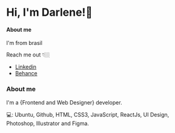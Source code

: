 #  Hi, I'm Darlene!👋

#### About me
I'm from brasil

Reach me out 👇🏼
- [Linkedin](https://www.linkedin.com/in/darlene-pereira/)
- [Behance](https://www.behance.net/darleneplima)

### About me
I'm a {Frontend and Web Designer} developer.

💻: Ubuntu, Github, HTML, CSS3, JavaScript, ReactJs, UI Design, Photoshop, Illustrator and Figma.

<!--
**darlenepereira/darlenepereira** is a ✨ _special_ ✨ repository because its `README.md` (this file) appears on your GitHub profile.

Here are some ideas to get you started:

- 🔭 I’m currently working on ...
- 🌱 I’m currently learning ...
- 👯 I’m looking to collaborate on ...
- 🤔 I’m looking for help with ...
- 💬 Ask me about ...
- 📫 How to reach me: ...
- 😄 Pronouns: ...
- ⚡ Fun fact: ...
-->

